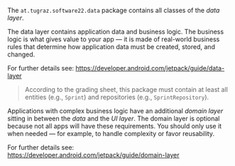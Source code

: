 The `at.tugraz.software22.data` package contains all classes of the *data layer*. 

The data layer contains application data and business logic. The business logic is what gives 
value to your app — it is made of real-world business rules that determine how application data 
must be created, stored, and changed.

For further details see: https://developer.android.com/jetpack/guide/data-layer

> According to the grading sheet, this package must contain at least all entities (e.g., `Sprint`) 
> and repositories (e.g., `SprintRepository`).

Applications with complex business logic have an additional *domain layer* sitting in between
the *data* and the *UI layer*. The domain layer is optional because not all apps will have these 
requirements. You should only use it when needed — for example, to handle complexity or 
favor reusability. 

For further details see: https://developer.android.com/jetpack/guide/domain-layer